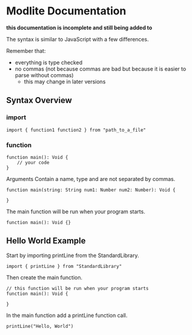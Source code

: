 # Modlite Documentation

**this documentation is incomplete and still being added to**

The syntax is similar to JavaScript with a few differences.

Remember that:
- everything is type checked
- no commas (not because commas are bad but because it is easier to parse without commas)
	- this may change in later versions

## Syntax Overview

### import
```modlite
import { function1 function2 } from "path_to_a_file"
```

### function
```modlite
function main(): Void {
	// your code
}
```

Arguments Contain a name, type and are not separated by commas.
```modlite
function main(string: String num1: Number num2: Number): Void {
	
}
```

The main function will be run when your program starts.
```modlite
function main(): Void {}
```


## Hello World Example

Start by importing printLine from the StandardLibrary.
```modlite
import { printLine } from "StandardLibrary"
```

Then create the main function.
```modlite
// this function will be run when your program starts
function main(): Void {
	
}
```

In the main function add a printLine function call.
```modlite
printLine("Hello, World")
```